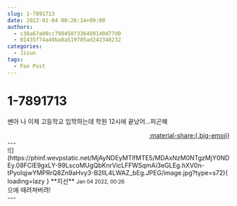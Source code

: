 ```yaml
---
slug: 1-7891713
date: 2022-01-04 00:26:14+09:00
authors:
  - c38a67a00cc798458f336489140d77d0
  - 01435f74a49ba8a519705ad242348232
categories:
  - Jisun
tags:
  - Fan Post
---
```


# 1-7891713

<div class="post-container" markdown="1">
<div class="content-container md-sidebar__scrollwrap" markdown="1">

쎈아 나 이제 고등학교 입학하는데 학원 12시에 끝났어...피곤해

</div>
</div>

<div style="text-align: right;" markdown="1">
<a href="https://weverse.io/fromis9/fanpost/1-7891713" style="text-align: right;">:material-share:{.big-emoji}</a>
</div>
---

<div class="comments-container md-sidebar__scrollwrap" markdown="1">
<div class="comment" markdown="1">
<div class='id-container' markdown="1">
![](https://phinf.wevpstatic.net/MjAyNDEyMTlfMTE5/MDAxNzM0NTgzMjY0NDEy.08FClE9gxLY-99LscoMUgQbKnrVicLFFWSqmAi3eGLEg.hXV0n-tPyoIqjwYMPRrQ8Zn9aHvy3-B2llL4LWAZ_bEg.JPEG/image.jpg?type=s72){ loading=lazy }
**<span class="artist">지선</span>** <small>Jan 04 2022, 00:26</small><br>
</div>
<div class='comment-body' markdown="1">
으에 때려쳐버려!
</div>
</div>
</div>
---

